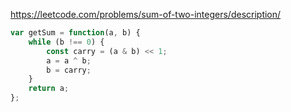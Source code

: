 https://leetcode.com/problems/sum-of-two-integers/description/

```js
var getSum = function(a, b) {
    while (b !== 0) {
        const carry = (a & b) << 1;
        a = a ^ b;
        b = carry;
    }
    return a;
};
```
